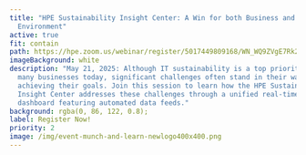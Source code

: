 ```yaml
---
title: "HPE Sustainability Insight Center: A Win for both Business and the
  Environment"
active: true
fit: contain
path: https://hpe.zoom.us/webinar/register/5017449809168/WN_WQ9ZVgE7Rk2ATBKuBi9YzQ
imageBackground: white
description: "May 21, 2025: Although IT sustainability is a top priority for
  many businesses today, significant challenges often stand in their way in
  achieving their goals. Join this session to learn how the HPE Sustainability
  Insight Center addresses these challenges through a unified real-time
  dashboard featuring automated data feeds."
background: rgba(0, 86, 122, 0.8);
label: Register Now!
priority: 2
image: /img/event-munch-and-learn-newlogo400x400.png
---
```


